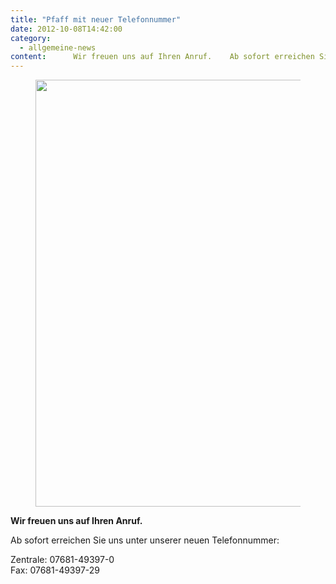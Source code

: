 ```yaml
---
title: "Pfaff mit neuer Telefonnummer"
date: 2012-10-08T14:42:00
category:
  - allgemeine-news
content:      Wir freuen uns auf Ihren Anruf.    Ab sofort erreichen Sie uns unter unserer neuen Telefonnummer:    Zentrale: 07681-49397-0Fax: 07681-49397-29 
---
```


<figure class="wp-block-image size-large"><img loading="lazy" width="1024" height="683" src="/pfaff_gmbh-1024x683.jpg" alt="" class="wp-image-731" srcset="/pfaff_gmbh-1024x683.jpg 1024w, /pfaff_gmbh-300x200.jpg 300w, /pfaff_gmbh-768x512.jpg 768w, /pfaff_gmbh.jpg 1063w" sizes="(max-width: 1024px) 100vw, 1024px" /></figure>



<p><strong>Wir freuen uns auf Ihren Anruf.</strong></p>



<p>Ab sofort erreichen Sie uns unter unserer neuen Telefonnummer:</p>



<p>Zentrale: 07681-49397-0<br>Fax: 07681-49397-29</p>
